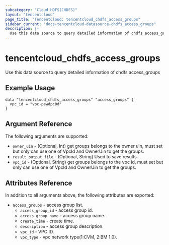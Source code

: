 ```yaml
---
subcategory: "Cloud HDFS(CHDFS)"
layout: "tencentcloud"
page_title: "TencentCloud: tencentcloud_chdfs_access_groups"
sidebar_current: "docs-tencentcloud-datasource-chdfs_access_groups"
description: |-
  Use this data source to query detailed information of chdfs access_groups
---
```


# tencentcloud_chdfs_access_groups

Use this data source to query detailed information of chdfs access_groups

## Example Usage

```hcl
data "tencentcloud_chdfs_access_groups" "access_groups" {
  vpc_id = "vpc-pewdpc0d"
}
```

## Argument Reference

The following arguments are supported:

* `owner_uin` - (Optional, Int) get groups belongs to the owner uin, must set but only can use one of VpcId and OwnerUin to get the groups.
* `result_output_file` - (Optional, String) Used to save results.
* `vpc_id` - (Optional, String) get groups belongs to the vpc id, must set but only can use one of VpcId and OwnerUin to get the groups.

## Attributes Reference

In addition to all arguments above, the following attributes are exported:

* `access_groups` - access group list.
  * `access_group_id` - access group id.
  * `access_group_name` - access group name.
  * `create_time` - create time.
  * `description` - access group description.
  * `vpc_id` - VPC ID.
  * `vpc_type` - vpc network type(1:CVM, 2:BM 1.0).



